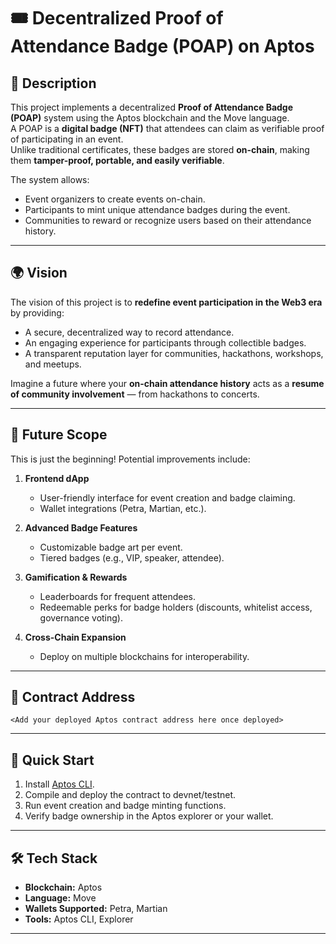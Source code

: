 # 🎟️ Decentralized Proof of Attendance Badge (POAP) on Aptos

## 📖 Description
This project implements a decentralized **Proof of Attendance Badge (POAP)** system using the Aptos blockchain and the Move language.  
A POAP is a **digital badge (NFT)** that attendees can claim as verifiable proof of participating in an event.  
Unlike traditional certificates, these badges are stored **on-chain**, making them **tamper-proof, portable, and easily verifiable**.

The system allows:
- Event organizers to create events on-chain.
- Participants to mint unique attendance badges during the event.
- Communities to reward or recognize users based on their attendance history.

---

## 🌍 Vision
The vision of this project is to **redefine event participation in the Web3 era** by providing:
- A secure, decentralized way to record attendance.
- An engaging experience for participants through collectible badges.
- A transparent reputation layer for communities, hackathons, workshops, and meetups.

Imagine a future where your **on-chain attendance history** acts as a **resume of community involvement** — from hackathons to concerts.

---

## 🔮 Future Scope
This is just the beginning! Potential improvements include:
1. **Frontend dApp**  
   - User-friendly interface for event creation and badge claiming.
   - Wallet integrations (Petra, Martian, etc.).

2. **Advanced Badge Features**  
   - Customizable badge art per event.
   - Tiered badges (e.g., VIP, speaker, attendee).

3. **Gamification & Rewards**  
   - Leaderboards for frequent attendees.
   - Redeemable perks for badge holders (discounts, whitelist access, governance voting).

4. **Cross-Chain Expansion**  
   - Deploy on multiple blockchains for interoperability.

---

## 📜 Contract Address
`<Add your deployed Aptos contract address here once deployed>`  

---

## 🚀 Quick Start
1. Install [Aptos CLI](https://aptos.dev/cli-tools/aptos-cli-tool/install-aptos-cli/).  
2. Compile and deploy the contract to devnet/testnet.  
3. Run event creation and badge minting functions.  
4. Verify badge ownership in the Aptos explorer or your wallet.  

---

## 🛠️ Tech Stack
- **Blockchain:** Aptos  
- **Language:** Move  
- **Wallets Supported:** Petra, Martian  
- **Tools:** Aptos CLI, Explorer  

---
